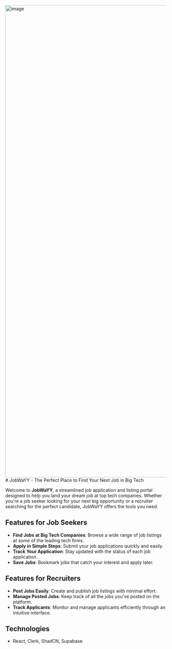 <img width="1470" alt="image" src="https://github.com/user-attachments/assets/ffb8a37b-4b3d-4a15-87fa-9426e88be399">
# JobWaYY - The Perfect Place to Find Your Next Job in Big Tech

Welcome to **JobWaYY**, a streamlined job application and listing portal designed to help you land your dream job at top tech companies. Whether you're a job seeker looking for your next big opportunity or a recruiter searching for the perfect candidate, JobWaYY offers the tools you need.

## Features for Job Seekers

- **Find Jobs at Big Tech Companies**: Browse a wide range of job listings at some of the leading tech firms.
- **Apply in Simple Steps**: Submit your job applications quickly and easily.
- **Track Your Application**: Stay updated with the status of each job application.
- **Save Jobs**: Bookmark jobs that catch your interest and apply later.

## Features for Recruiters

- **Post Jobs Easily**: Create and publish job listings with minimal effort.
- **Manage Posted Jobs**: Keep track of all the jobs you've posted on the platform.
- **Track Applicants**: Monitor and manage applicants efficiently through an intuitive interface.

## Technologies

- React, Clerk, ShadCN, Supabase.
